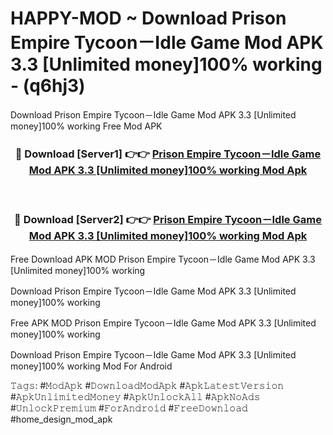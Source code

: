 # HAPPY-MOD ~ Download Prison Empire Tycoon－Idle Game Mod APK 3.3 [Unlimited money]100% working - (q6hj3)
Download Prison Empire Tycoon－Idle Game Mod APK 3.3 [Unlimited money]100% working Free Mod APK

<div align="center">
<h3>🔴 Download [Server1] 👉👉 <a href="https://apk-comot.site?title=Prison_Empire_Tycoon－Idle_Game_Mod_APK_3.3_[Unlimited_money]100%_working">Prison Empire Tycoon－Idle Game Mod APK 3.3 [Unlimited money]100% working Mod Apk</a></h3><br>

<h3>🔴 Download [Server2] 👉👉 <a href="https://apk-comot.site?title=Prison_Empire_Tycoon－Idle_Game_Mod_APK_3.3_[Unlimited_money]100%_working">Prison Empire Tycoon－Idle Game Mod APK 3.3 [Unlimited money]100% working Mod Apk</a></h3>
</div>


Free Download APK MOD Prison Empire Tycoon－Idle Game Mod APK 3.3 [Unlimited money]100% working

Download Prison Empire Tycoon－Idle Game Mod APK 3.3 [Unlimited money]100% working 

Free APK MOD Prison Empire Tycoon－Idle Game Mod APK 3.3 [Unlimited money]100% working 

Download Prison Empire Tycoon－Idle Game Mod APK 3.3 [Unlimited money]100% working Mod For Android

𝚃𝚊𝚐𝚜: #𝙼𝚘𝚍𝙰𝚙𝚔 #𝙳𝚘𝚠𝚗𝚕𝚘𝚊𝚍𝙼𝚘𝚍𝙰𝚙𝚔 #𝙰𝚙𝚔𝙻𝚊𝚝𝚎𝚜𝚝𝚅𝚎𝚛𝚜𝚒𝚘𝚗 #𝙰𝚙𝚔𝚄𝚗𝚕𝚒𝚖𝚒𝚝𝚎𝚍𝙼𝚘𝚗𝚎𝚢 #𝙰𝚙𝚔𝚄𝚗𝚕𝚘𝚌𝚔𝙰𝚕𝚕 #𝙰𝚙𝚔𝙽𝚘𝙰𝚍𝚜 #𝚄𝚗𝚕𝚘𝚌𝚔𝙿𝚛𝚎𝚖𝚒𝚞𝚖 #𝙵𝚘𝚛𝙰𝚗𝚍𝚛𝚘𝚒𝚍 #𝙵𝚛𝚎𝚎𝙳𝚘𝚠𝚗𝚕𝚘𝚊𝚍 #home_design_mod_apk